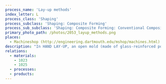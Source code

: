 ```yaml
---
process_name: 'Lay-up methods'
index_letter: L
process_class: 'Shaping'
process_subclass: 'Shaping: Composite Forming'
process_sub_subclass: 'Shaping: Composite Forming: Conventional Composite Forming'
primary_photo_path: /photos/2053_layup_methods.png
places: 
  - Machineshop (http://engineering.dartmouth.edu/mshop/machines.html)
description: "In HAND LAY-UP, an open mold (made of glass-reinforced polymers, wood, plaster, cement or light metal alloys) is coated with a resin to give a smooth surface skin. When this has cured, a layer of reinforcement (woven or knitted glass or carbon fiber) is laid on by hand, resin is applied by a brush or spray gun, and the layer is rolled to distribute the resin fully through the fibers. The process is repeated, layer by layer until the desired thickness is reached. The type of weave influences its ability to take up double curvature ('drapability'): random mat ('glass wool') and knitted fibers have good drapability; weaves with straight wefts do not. Flame retardants and inert fillers are added to reduce cost and improve properties. In SPRAY-UP a resin mixed with chopped fibers is sprayed into the mold; it is used for large components where the reinforcement fraction need not be large."
relations: 
  - materials: 
    - 1023
    - 1025
  - processes: 
  - products: 
---
```

